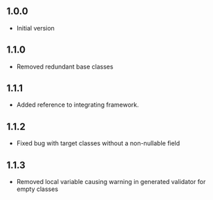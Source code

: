 ## 1.0.0

- Initial version

## 1.1.0

- Removed redundant base classes

## 1.1.1

- Added reference to integrating framework.

## 1.1.2

- Fixed bug with target classes without a non-nullable field

## 1.1.3

- Removed local variable causing warning in generated validator for empty classes